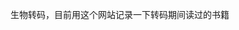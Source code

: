 生物转码，目前用这个网站记录一下转码期间读过的书籍
<!---
tubuayang/tubuayang is a ✨ special ✨ repository because its `README.md` (this file) appears on your GitHub profile.
You can click the Preview link to take a look at your changes.
--->
